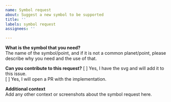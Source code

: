 ```yaml
---
name: Symbol request
about: Suggest a new symbol to be supported
title: ''
labels: symbol request
assignees: ''

---
```


**What is the symbol that you need?**  
The name of the symbol/point, and if it is not a common planet/point, please describe why you need and the use of that.  

**Can you contribute to this request?**
[ ] Yes, I have the svg and will add it to this issue.  
[ ] Yes, I will open a PR with the implementation.  

**Additional context**  
Add any other context or screenshots about the symbol request here.
